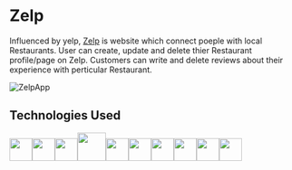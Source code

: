 # Zelp
Influenced by yelp, [Zelp](https://foodstuffzelp.herokuapp.com/) is website which connect poeple with local Restaurants. User can create, update and delete thier Restaurant profile/page on Zelp. Customers can write and delete reviews about their experience with perticular Restaurant.


![ZelpApp](https://user-images.githubusercontent.com/95883222/167309830-9b18f0af-33dc-41da-a561-9dd4e3d8ac45.gif)


## Technologies Used
<img src="https://camo.githubusercontent.com/27d0b117da00485c56d69aef0fa310a3f8a07abecc8aa15fa38c8b78526c60ac/68747470733a2f2f63646e2e6a7364656c6976722e6e65742f67682f64657669636f6e732f64657669636f6e2f69636f6e732f72656163742f72656163742d6f726967696e616c2e737667" height=40/><img  src="https://cdn.jsdelivr.net/gh/devicons/devicon/icons/javascript/javascript-original.svg"  height=40/><img src="https://cdn.jsdelivr.net/gh/devicons/devicon/icons/nodejs/nodejs-plain-wordmark.svg" height=40/><img src="https://cdn.jsdelivr.net/gh/devicons/devicon/icons/express/express-original-wordmark.svg" height=50/><img  src="https://cdn.jsdelivr.net/gh/devicons/devicon/icons/postgresql/postgresql-original.svg"  height=40/><img  src="https://cdn.jsdelivr.net/gh/devicons/devicon/icons/sequelize/sequelize-original.svg"  height=40/><img  src="https://cdn.jsdelivr.net/gh/devicons/devicon/icons/css3/css3-original.svg"  height=40/><img  src="https://cdn.jsdelivr.net/gh/devicons/devicon/icons/html5/html5-original.svg"  height=40/><img  src="https://cdn.jsdelivr.net/gh/devicons/devicon/icons/git/git-original.svg"  height=40/><img  src="https://cdn.jsdelivr.net/gh/devicons/devicon/icons/vscode/vscode-original.svg"  height=40/>
